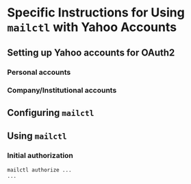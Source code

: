 # Specific Instructions for Using `mailctl` with Yahoo Accounts

## Setting up Yahoo accounts for OAuth2

### Personal accounts

### Company/Institutional accounts

## Configuring `mailctl`

## Using `mailctl`

### Initial authorization

    mailctl authorize ...
    ...
